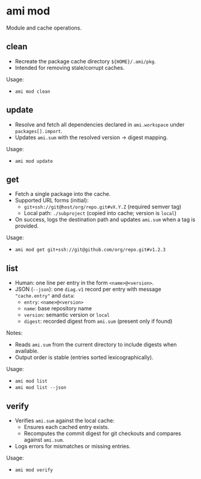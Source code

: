 # ami mod

Module and cache operations.

## clean

- Recreate the package cache directory `${HOME}/.ami/pkg`.
- Intended for removing stale/corrupt caches.

Usage:
- `ami mod clean`

## update

- Resolve and fetch all dependencies declared in `ami.workspace` under `packages[].import`.
- Updates `ami.sum` with the resolved version → digest mapping.

Usage:
- `ami mod update`

## get

- Fetch a single package into the cache.
- Supported URL forms (initial):
  - `git+ssh://git@host/org/repo.git#vX.Y.Z` (required semver tag)
  - Local path: `./subproject` (copied into cache; version is `local`)
- On success, logs the destination path and updates `ami.sum` when a tag is provided.

Usage:
- `ami mod get git+ssh://git@github.com/org/repo.git#v1.2.3`

## list

- Human: one line per entry in the form `<name>@<version>`.
- JSON (`--json`): one `diag.v1` record per entry with message `"cache.entry"` and `data`:
  - `entry`: `<name>@<version>`
  - `name`: base repository name
  - `version`: semantic version or `local`
  - `digest`: recorded digest from `ami.sum` (present only if found)

Notes:
- Reads `ami.sum` from the current directory to include digests when available.
- Output order is stable (entries sorted lexicographically).

Usage:
- `ami mod list`
- `ami mod list --json`

## verify

- Verifies `ami.sum` against the local cache:
  - Ensures each cached entry exists.
  - Recomputes the commit digest for git checkouts and compares against `ami.sum`.
- Logs errors for mismatches or missing entries.

Usage:
- `ami mod verify`
